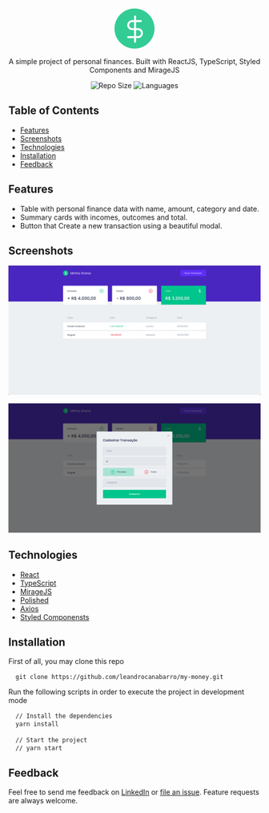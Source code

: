 <br />
<p align="center">
  <a>
    <img alt="My money" title="My money" src=".github/logo.svg">
  </a>
</p>

<p align="center">
  A simple project of personal finances. Built with ReactJS, TypeScript, Styled Components and MirageJS
</p>

<p align="center">
  <a>
    <img alt="Repo Size" title="Repo Size" src="https://img.shields.io/github/repo-size/leandrocanabarro/my-money?color=%23999"">
  </a>

  <a>
    <img alt="Languages" title="Languages" src="https://img.shields.io/github/languages/count/leandrocanabarro/my-money?color=%23999">
  </a>
</p>

## Table of Contents

- [Features](#features)
- [Screenshots](#screenshots)
- [Technologies](#technologies)
- [Installation](#installation)
- [Feedback](#feedback)

## Features

- Table with personal finance data with name, amount, category and date.
- Summary cards with incomes, outcomes and total.
- Button that Create a new transaction using a beautiful modal.

## Screenshots

<p align="center">
  <img src = ".github/screen-01.png" width=800>
</p>

<p align="center">
  <img src = ".github/screen-02.png" width=800>
</p>

## Technologies

- [React](https://pt-br.reactjs.org/)
- [TypeScript](https://www.typescriptlang.org/)
- [MirageJS](https://miragejs.com/)
- [Polished](https://polished.js.org/)
- [Axios](https://github.com/axios/axios)
- [Styled Componensts](https://styled-components.com/)

## Installation

First of all, you may clone this repo

```
  git clone https://github.com/leandrocanabarro/my-money.git
```

Run the following scripts in order to execute the project in development mode

```
  // Install the dependencies
  yarn install

  // Start the project
  // yarn start
```

## Feedback

Feel free to send me feedback on [LinkedIn](https://linkedin.com/in/leandrocanabarro) or [file an issue](https://github.com/leandrocanabarro/my-money/issues/new). Feature requests are always welcome.
